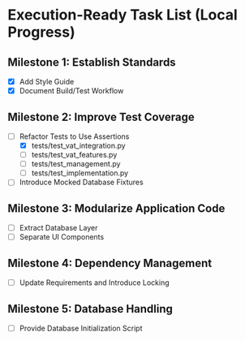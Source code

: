 # Execution-Ready Task List (Local Progress)

## Milestone 1: Establish Standards
- [x] Add Style Guide
- [x] Document Build/Test Workflow

## Milestone 2: Improve Test Coverage
- [ ] Refactor Tests to Use Assertions
  - [x] tests/test_vat_integration.py
  - [ ] tests/test_vat_features.py
  - [ ] tests/test_management.py
  - [ ] tests/test_implementation.py
- [ ] Introduce Mocked Database Fixtures

## Milestone 3: Modularize Application Code
- [ ] Extract Database Layer
- [ ] Separate UI Components

## Milestone 4: Dependency Management
- [ ] Update Requirements and Introduce Locking

## Milestone 5: Database Handling
- [ ] Provide Database Initialization Script
